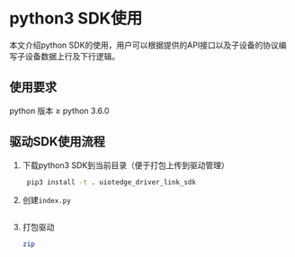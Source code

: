 # python3 SDK使用

本文介绍python SDK的使用，用户可以根据提供的API接口以及子设备的协议编写子设备数据上行及下行逻辑。



## 使用要求

python 版本 ≥ python 3.6.0



## 驱动SDK使用流程

1. 下载python3 SDK到当前目录（便于打包上传到驱动管理）

   ```bash
    pip3 install -t . uiotedge_driver_link_sdk
   ```

2. 创建`index.py`

   ```python
   
   ```

   

3. 打包驱动

   ```bash
   zip 
   ```

   

